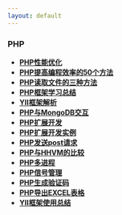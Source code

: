 ```yaml
---
layout: default
---
```



### PHP

  * **[PHP性能优化](./detail/PHP性能优化.html)**
  * **[PHP提高编程效率的50个方法](./detail/PHP提高编程效率的50个方法.html)**
  * **[PHP读取文件的三种方法](./detail/PHP读取文件的三种方法.html)**
  * **[PHP框架学习总结](https://github.com/bingbo/blog/blob/master/doc/php%E6%A1%86%E6%9E%B6%E8%B0%83%E7%A0%94%E6%8A%A5%E5%91%8A.pdf)**
  * **[YII框架解析](./detail/YII框架解析.html)**
  * **[PHP与MongoDB交互](./detail/PHP与MongoDB交互.html)**
  * **[PHP扩展开发](./detail/PHP扩展开发.html)**
  * **[PHP扩展开发实例](https://github.com/bingbo/bing)**
  * **[PHP发送post请求](./detail/PHP发送post请求.html)**
  * **[PHP与HHVM的比较](./detail/PHP与HHVM的比较.html)**
  * **[PHP多进程](./detail/PHP多进程.html)**
  * **[PHP信号管理](./detail/PHP信号管理.html)**
  * **[PHP生成验证码](./detail/PHP生成验证码.html)**
  * **[PHP导出EXCEL表格](./detail/PHP导出EXCEL表格.html)**
  * **[YII框架使用总结](./detail/YII框架使用总结.html)**


